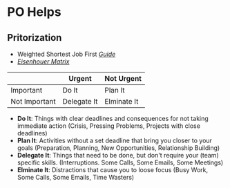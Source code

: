 # PO Helps

## Pritorization
* Weighted Shortest Job First *[Guide](https://www.scaledagileframework.com/wsjf/)*
* *[Eisenhouer Matrix](https://todoist.com/productivity-methods/eisenhower-matrixhttps://todoist.com/productivity-methods/eisenhower-matrix)*

||Urgent|Not Urgent|
|--|--|--|
|Important|Do It |Plan It|
|Not Important|Delegate It|Elminate It|

* **Do It**: Things with clear deadlines and consequences for not taking immediate action (Crisis, Pressing Problems, Projects with close deadlines)
* **Plan It**: Activities without a set deadline that bring you closer to your goals (Preparation, Planning, New Opportunities, Relationship Building)
* **Delegate It**: Things that need to be done, but don't require your (team) specific skills. (Interruptions. Some Calls, Some Emails, Some Meetings)
* **Elminate It**: Distractions that cause you to loose focus (Busy Work, Some Calls, Some Emails, Time Wasters)
